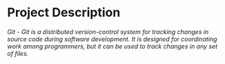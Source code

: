 # Project Description

###### Git - Git is a distributed version-control system for tracking changes in source code during software development. It is designed for coordinating work among programmers, but it can be used to track changes in any set of files. 
